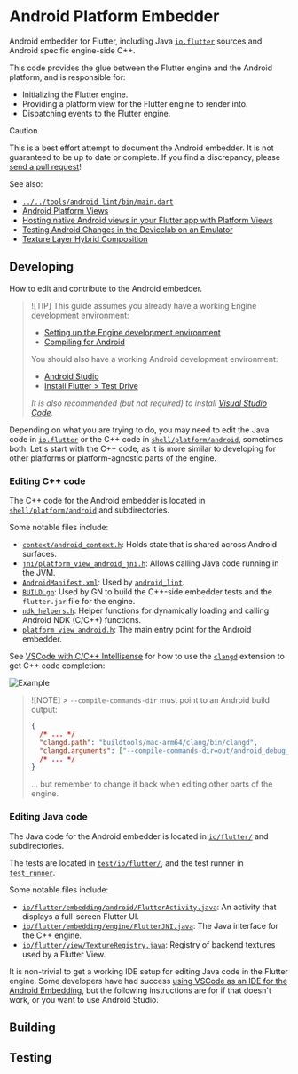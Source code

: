 # Android Platform Embedder

Android embedder for Flutter, including Java [`io.flutter`](io/flutter/) sources
and Android specific engine-side C++.

This code provides the glue between the Flutter engine and the Android platform,
and is responsible for:

- Initializing the Flutter engine.
- Providing a platform view for the Flutter engine to render into.
- Dispatching events to the Flutter engine.

> [!CAUTION]
> This is a best effort attempt to document the Android embedder. It is not
> guaranteed to be up to date or complete. If you find a discrepancy, please
> [send a pull request](https://github.com/flutter/engine/compare)!

See also:

- [`../../tools/android_lint/bin/main.dart`](../../../tools/android_lint/bin/main.dart)
- [Android Platform Views](https://github.com/flutter/flutter/wiki/Android-Platform-Views)
- [Hosting native Android views in your Flutter app with Platform Views](https://docs.flutter.dev/platform-integration/android/platform-views)
- [Testing Android Changes in the Devicelab on an Emulator](https://github.com/flutter/flutter/wiki/Testing-Android-Changes-in-the-Devicelab-on-an-Emulator)
- [Texture Layer Hybrid Composition](https://github.com/flutter/flutter/wiki/Texture-Layer-Hybrid-Composition)

## Developing

How to edit and contribute to the Android embedder.

> ![TIP]
> This guide assumes you already have a working Engine development environment:
>
> - [Setting up the Engine development environment](https://github.com/flutter/flutter/wiki/Setting-up-the-Engine-development-environment)
> - [Compiling for Android](https://github.com/flutter/flutter/wiki/Compiling-the-engine#compiling-for-android-from-macos-or-linux)
>
> You should also have a working Android development environment:
>
> - [Android Studio](https://developer.android.com/studio)
> - [Install Flutter > Test Drive](https://docs.flutter.dev/get-started/test-drive?tab=androidstudio)
>
> _It is also recommended (but not required) to install
> [Visual Studio Code](https://code.visualstudio.com/)._

Depending on what you are trying to do, you may need to edit the Java code in
[`io.flutter`](io/flutter/) or the C++ code in [`shell/platform/android`](./),
sometimes both. Let's start with the C++ code, as it is more similar to
developing for other platforms or platform-agnostic parts of the engine.

### Editing C++ code

The C++ code for the Android embedder is located in
[`shell/platform/android`](./) and subdirectories.

Some notable files include:

- [`context/android_context.h`](./context/android_context.h): Holds state that
  is shared across Android surfaces.
- [`jni/platform_view_android_jni.h`](./jni/platform_view_android_jni.h): Allows
  calling Java code running in the JVM.
- [`AndroidManifest.xml`](./AndroidManifest.xml): Used by [`android_lint`](../../../tools/android_lint/).
- [`BUILD.gn`](./BUILD.gn): Used by GN to build the C++-side embedder tests and
  the `flutter.jar` file for the engine.
- [`ndk_helpers.h`](./ndk_helpers.h): Helper functions for dynamically loading
  and calling Android NDK (C/C++) functions.
- [`platform_view_android.h`](./platform_view_android.h): The main entry point
  for the Android embedder.

See [VSCode with C/C++ Intellisense](https://github.com/flutter/flutter/wiki/Setting-up-the-Engine-development-environment#vscode-with-cc-intellisense-cc)
for how to use the [`clangd`](https://marketplace.visualstudio.com/items?itemName=llvm-vs-code-extensions.vscode-clangd) extension to get C++ code
completion:

![Example](https://github.com/flutter/flutter/assets/168174/8a75dd27-66e1-4c4f-88af-667a73b909b6)

> ![NOTE] > `--compile-commands-dir` must point to an Android build output:
>
> ```json
> {
>   /* ... */
>   "clangd.path": "buildtools/mac-arm64/clang/bin/clangd",
>   "clangd.arguments": ["--compile-commands-dir=out/android_debug_unopt_arm64"]
>   /* ... */
> }
> ```
>
> ... but remember to change it back when editing other parts of the engine.

### Editing Java code

The Java code for the Android embedder is located in
[`io/flutter/`](io/flutter/) and subdirectories.

The tests are located in [`test/io/flutter/`](test/io/flutter/), and the test
runner in [`test_runner`](test_runner/).

Some notable files include:

- [`io/flutter/embedding/android/FlutterActivity.java`](io/flutter/embedding/android/FlutterActivity.java):
  An activity that displays a full-screen Flutter UI.
- [`io/flutter/embedding/engine/FlutterJNI.java`](io/flutter/embedding/engine/FlutterJNI.java):
  The Java interface for the C++ engine.
- [`io/flutter/view/TextureRegistry.java`](io/flutter/view/TextureRegistry.java):
  Registry of backend textures used by a Flutter View.

It is non-trivial to get a working IDE setup for editing Java code in the
Flutter engine. Some developers have had success [using VSCode as an IDE for the Android Embedding](https://github.com/flutter/flutter/wiki/Setting-up-the-Engine-development-environment#using-vscode-as-an-ide-for-the-android-embedding-java),
but the following instructions are for if that doesn't work, or you want to use
Android Studio.

## Building

## Testing
